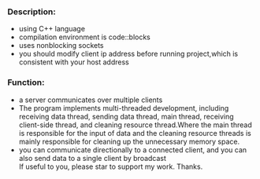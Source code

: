 ### Description:<br>
  * using C++ language<br>
  * compilation environment is code::blocks<br>
  * uses nonblocking sockets<br>
  * you should modify client ip address before running project,which is consistent with your host address<br>
### Function:
  * a server communicates over multiple clients<br>
  * The program implements multi-threaded development, including receiving data thread, sending data thread, main thread, receiving    client-side thread, and cleaning resource thread.Where the main thread is responsible for the input of data and the cleaning        resource threads is mainly responsible for cleaning up the unnecessary memory space.<br>
  * you can communicate directionally to a connected client, and you can also send data to a single client by broadcast<br>
If useful to you, please star to support my work. Thanks.
